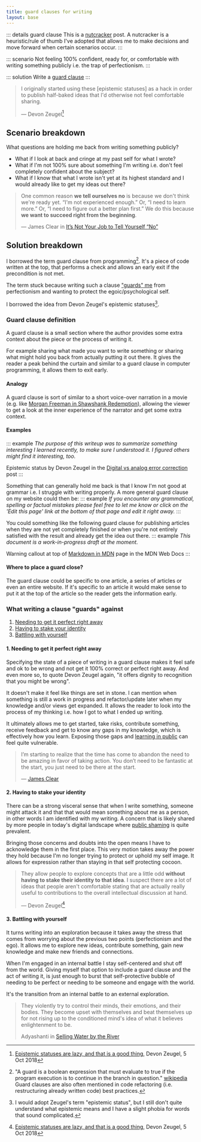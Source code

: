 ```yaml
---
title: guard clauses for writing
layout: base
---
```


::: details guard clause
This is a [nutcracker](/nutcrackers) post. A nutcracker is a heuristic/rule of thumb I've adopted that allows me to make decisions and move forward when certain scenarios occur.
:::

::: scenario
Not feeling 100% confident, ready for, or comfortable with writing something publicly i.e. the trap of perfectionism.
:::

::: solution
Write a [guard clause](#guard-clause-definition)
:::

> I originally started using these [epistemic statuses] as a hack in order to publish half-baked ideas that I'd otherwise not feel comfortable sharing.
>
> — Devon Zeugel[^epistemic-statuses]

## Scenario breakdown

What questions are holding me back from writing something publicly?

* What if I look at back and cringe at my past self for what I wrote?
* What if I'm not 100% sure about something I'm writing i.e. don't feel completely confident about the subject?
* What if I know that what I wrote isn't yet at its highest standard and I would already like to get my ideas out there?

> One common reason **we tell ourselves no** is because we don't think we're ready yet. “I'm not experienced enough.” Or, “I need to learn more.” Or, “I need to figure out a better plan first.”
> We do this because **we want to succeed right from the beginning**.
>
> — James Clear in [It’s Not Your Job to Tell Yourself “No”](https://jamesclear.com/your-job)

## Solution breakdown

I borrowed the term guard clause from programming[^guard]. It's a piece of code written at the top, that performs a check and allows an early exit if the precondition is not met.

The term stuck because writing such a clause ["guards" me](#what-writing-a-clause-%22guards%22-against) from perfectionism and wanting to protect the egoic/psychological self.

I borrowed the idea from Devon Zeugel's epistemic statuses[^terminology].

### Guard clause definition

A guard clause is a small section where the author provides some extra context about the piece or the process of writing it.

For example sharing what made you want to write something or sharing what might hold you back from actually putting it out there. It gives the reader a peak behind the curtain and similar to a guard clause in computer programming, it allows them to exit early.

#### Analogy

A guard clause is sort of similar to a short voice-over narration in a movie (e.g. like [Morgan Freeman in Shawshank Redemption](https://youtu.be/IPXeiS1tzr4?t=83)), allowing the viewer to get a look at the inner experience of the narrator and get some extra context.

#### Examples

::: example
*The purpose of this writeup was to summarize something interesting I learned recently, to make sure I understood it. I figured others might find it interesting, too.*

Epistemic status by Devon Zeugel in the [Digital vs analog error correction](https://devonzuegel.com/post/digital-vs-analog-error-correction) post
:::

Something that can generally hold me back is that I know I'm not good at grammar i.e. I struggle with writing properly. A more general guard clause on my website could then be:
::: example
*If you encounter any grammatical, spelling or factual mistakes please feel free to let me know or click on the 'Edit this page' link at the bottom of that page and edit it right away.*
:::

You could something like the following guard clause for publishing articles when they are not yet completely finished  or when you're not entirely satisfied with the result and already get the idea out there.
::: example
*This document is a work-in-progress draft at the moment.*

Warning callout at top of [Markdown in MDN](https://developer.mozilla.org/en-US/docs/MDN/Contribute/Markdown_in_MDN) page in the MDN Web Docs
:::

#### Where to place a guard close?

The guard clause could be specific to one article, a series of articles or even an entire website. If it's specific to an article it would make sense to put it at the top of the article so the reader gets the information early.

### What writing a clause "guards" against
<!-- no toc -->
1. [Needing to get it perfect right away](#1.-needing-to-get-it-perfect-right-away)
2. [Having to stake your identity](#2.-having-to-stake-your-identity)
3. [Battling with yourself](#3.-battling-with-yourself)

#### 1. Needing to get it perfect right away

Specifying the state of a piece of writing in a guard clause makes it feel safe and ok to be wrong and not get it 100% correct or perfect right away. And even more so, to quote Devon Zeugel again, "it offers dignity to recognition that you might be wrong".

It doesn't make it feel like things are set in stone. I can mention when something is still a work in progress and refactor/update later when my knowledge and/or views get expanded. It allows the reader to look into the process of my thinking i.e. how I got to what I ended up writing.

It ultimately allows me to get started, take risks, contribute something, receive feedback and get to know any gaps in my knowledge, which is effectively how you learn. Exposing those gaps and [learning in public](https://www.swyx.io/learn-in-public/) can feel quite vulnerable.

> I’m starting to realize that the time has come to abandon the need to be amazing in favor of taking action. You don’t need to be fantastic at the start, you just need to be there at the start.
>
> — [James Clear](https://jamesclear.com/your-job)

#### 2. Having to stake your identity

There can be a strong visceral sense that when I write something, someone might attack it and that that would mean something about me as a person, in other words I am identified with my writing.
A concern that is likely shared by more people in today's digital landscape where [public shaming](https://en.wikipedia.org/wiki/So_You%27ve_Been_Publicly_Shamed) is quite prevalent.

Bringing those concerns and doubts into the open means I have to acknowledge them in the first place. This very motion takes away the power they hold because I'm no longer trying to protect or uphold my self image. It allows for expression rather than staying in that self protecting cocoon.

> They allow people to explore concepts that are a little odd **without having to stake their identity to that idea**. I suspect there are a lot of ideas that people aren't comfortable stating that are actually really useful to contributions to the overall intellectual discussion at hand.
>
> — Devon Zeugel[^epistemic-statuses]

#### 3. Battling with yourself

It turns writing into an exploration because it takes away the stress that comes from worrying about the previous two points (perfectionism and the ego).
It allows me to explore new ideas, contribute something, gain new knowledge and make new friends and connections.

When I'm engaged in an internal battle I stay self-centered and shut off from the world. Giving myself that option to include a guard clause and the act of writing it, is just enough to burst that self-protective bubble of needing to be perfect or needing to be someone and engage with the world.

It's the transition from an internal battle to an external exploration.

> They violently try to control their minds, their emotions, and their bodies. They become upset with themselves and beat themselves up for not rising up to the conditioned mind's idea of what it believes enlightenment to be.
>
> Adyashanti in [Selling Water by the River](https://adyashanti.opengatesangha.org/teachings/library/writing?sorton=creation_date&sortorder=asc&nstart=0&start=0&n=112&subjectid=#selling-water-by-the-river)

[^epistemic-statuses]: [Epistemic statuses are lazy, and that is a good thing](https://devonzuegel.com/post/epistemic-statuses-are-lazy-and-that-is-a-good-thing), Devon Zeugel, 5 Oct 2018

[^guard]: "A guard is a boolean expression that must evaluate to true if the program execution is to continue in the branch in question." [wikipedia](https://en.wikipedia.org/wiki/Guard_(computer_science))
Guard clauses are also often mentioned in code refactoring (i.e. restructuring already written code) best practices.

[^terminology]: I would adopt Zeugel's term "epistemic status", but I still don't quite understand what epistemic means and I have a slight phobia for words that sound complicated.

[^identity]: At least until I might recongize the illusionary nature of said identity.
